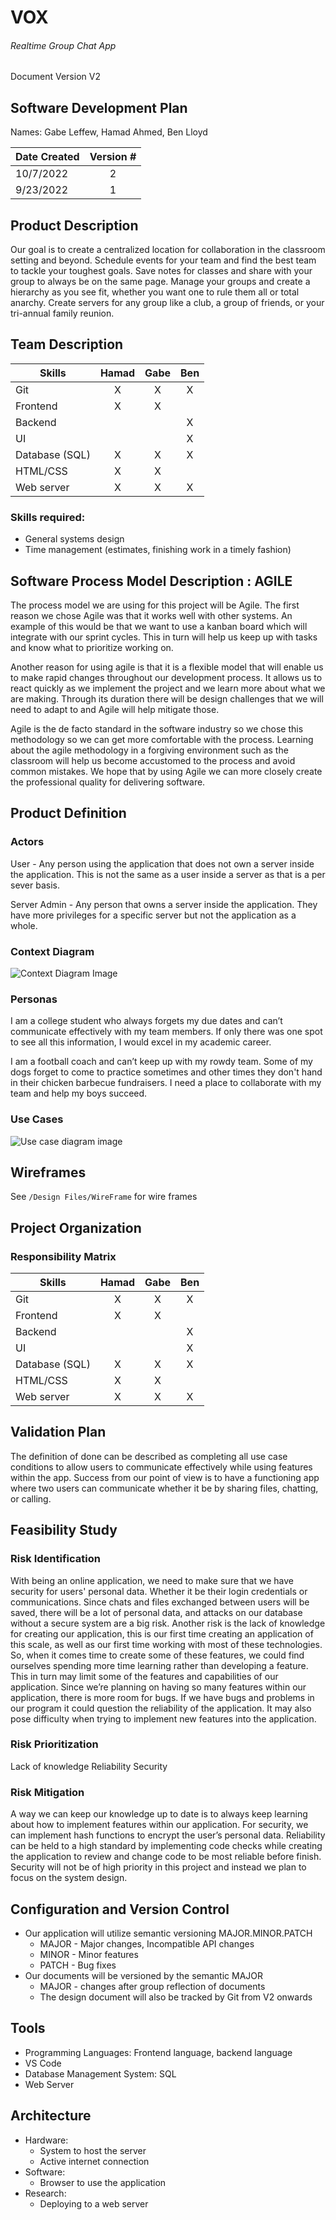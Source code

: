 # VOX
###### Realtime Group Chat App
Document Version V2

## Software Development Plan 
Names: Gabe Leffew, Hamad Ahmed, Ben Lloyd

| Date Created  | Version # |
| ------------- |:---------:|
| 10/7/2022     | 2         |
| 9/23/2022     | 1         |

## Product Description
Our goal is to create a centralized location for collaboration in the classroom setting and beyond. Schedule events for your team and find the best team to tackle your toughest goals. Save notes for classes and share with your group to always be on the same page. Manage your groups and create a hierarchy as you see fit, whether you want one to rule them all or total anarchy. Create servers for any group like a club, a group of friends, or your tri-annual family reunion.

## Team Description

| Skills          | Hamad | Gabe | Ben |
| --------------- |:-----:|:----:|:---:|
| Git             | X | X | X
| Frontend        | X | X |   
| Backend         |   |   | X  
| UI              |   |   | X
| Database (SQL)  | X | X | X
| HTML/CSS        | X | X | 
| Web server      | X | X | X

### Skills required:
- General systems design
- Time management (estimates, finishing work in a timely fashion)

## Software Process Model Description : AGILE
The process model we are using for this project will be Agile. The first reason we chose Agile was that it works well with other systems. An example of this would be that we want to use a kanban board which will integrate with our sprint cycles. This in turn will help us keep up with tasks and know what to prioritize working on.

Another reason for using agile is that it is a flexible model that will enable us to make rapid changes throughout our development process. It allows us to react quickly as we implement the project and we learn more about what we are making. Through its duration there will be design challenges that we will need to adapt to and Agile will help mitigate those.

Agile is the de facto standard in the software industry so we chose this methodology so we can get more comfortable with the process. Learning about the agile methodology in a forgiving environment such as the classroom will help us become accustomed to the process and avoid common mistakes. We hope that by using Agile we can more closely create the professional quality for delivering software. 

## Product Definition
### Actors
User - Any person using the application that does not own a server inside the application. This is not the same as a user inside a server as that is a per sever basis.

Server Admin - Any person that owns a server inside the application. They have more privileges for a specific server but not the application as a whole.

### Context Diagram
![Context Diagram Image](./Images/system_context.jpg "Context Diagram image")

### Personas 
I am a college student who always forgets my due dates and can’t communicate effectively with my team members. If only there was one spot to see all this information, I would excel in my academic career. 

I am a football coach and can’t keep up with my rowdy team. Some of my dogs forget to come to  practice sometimes and other times they don't hand in their chicken barbecue fundraisers. I need a place to collaborate with my team and help my boys succeed.

### Use Cases
![Use case diagram image](./Images/UseCaseDiagram.png "Hi there :)")

## Wireframes
See `/Design Files/WireFrame` for wire frames

## Project Organization
### Responsibility Matrix
| Skills          | Hamad | Gabe | Ben |
| --------------- |:-----:|:----:|:---:|
| Git             | X | X | X
| Frontend        | X | X |   
| Backend         |   |   | X  
| UI              |   |   | X
| Database (SQL)  | X | X | X
| HTML/CSS        | X | X | 
| Web server      | X | X | X

## Validation Plan
The definition of done can be described as completing all use case conditions to allow users to communicate effectively while using features within the app. 
Success from our point of view is to have a functioning app where two users can communicate whether it be by sharing files, chatting, or calling. 

## Feasibility Study    
### Risk Identification
With being an online application, we need to make sure that we have security for users' personal data. Whether it be their login credentials or communications. Since chats and files exchanged between users will be saved, there will be a lot of personal data, and attacks on our database without a secure system are a big risk. 
Another risk is the lack of knowledge for creating our application, this is our first time creating an application of this scale, as well as our first time working with most of these technologies. So, when it comes time to create some of these features, we could find ourselves spending more time learning rather than developing a feature. This in turn may limit some of the features and capabilities of our application.
Since we’re planning on having so many features within our application, there is more room for bugs. If we have bugs and problems in our program it could question the reliability of the application. It may also pose difficulty when trying to implement new features into the application.

### Risk Prioritization
Lack of knowledge
Reliability
Security    

### Risk Mitigation
A way we can keep our knowledge up to date is to always keep learning about how to implement features within our application. For security, we can implement hash functions to encrypt the user’s personal data. Reliability can be held to a high standard by implementing code checks while creating the application to review and change code to be most reliable before finish. Security will not be of high priority in this project and instead we plan to focus on the system design.

## Configuration and Version Control
- Our application will utilize semantic versioning MAJOR.MINOR.PATCH
  - MAJOR - Major changes, Incompatible API changes
  - MINOR - Minor features
  - PATCH - Bug fixes
- Our documents will be versioned by the semantic MAJOR
  - MAJOR - changes after group reflection of documents
  - The design document will also be tracked by Git from V2 onwards

## Tools
- Programming Languages: Frontend language, backend language
- VS Code
- Database Management System: SQL
- Web Server

## Architecture
- Hardware:
  - System to host the server
  - Active internet connection
- Software:
  - Browser to use the application
- Research:
  - Deploying to a web server









